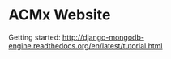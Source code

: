 ACMx Website
============


Getting started: http://django-mongodb-engine.readthedocs.org/en/latest/tutorial.html
